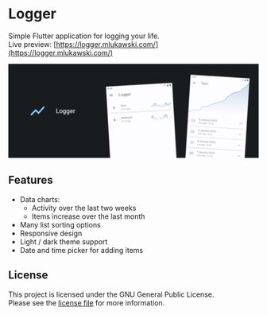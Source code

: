 # Logger

Simple Flutter application for logging your life.
\
Live preview: [https://logger.mlukawski.com/](https://logger.mlukawski.com/)

![Banner image](screenshots/banner.png)

## Features

- Data charts:
  - Activity over the last two weeks
  - Items increase over the last month
- Many list sorting options
- Responsive design
- Light / dark theme support
- Date and time picker for adding items

## License

This project is licensed under the GNU General Public License.
\
Please see the [license file](LICENSE) for more information.
